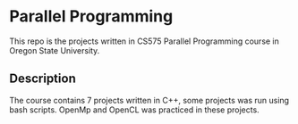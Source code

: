# Parallel Programming

This repo is the projects written in CS575 Parallel Programming course in Oregon State University.

## Description

The course contains 7 projects written in C++, some projects was run using bash scripts. OpenMp and OpenCL was practiced in these projects.

